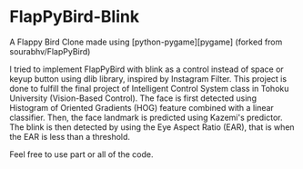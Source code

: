 # FlapPyBird-Blink

A Flappy Bird Clone made using [python-pygame][pygame] (forked from sourabhv/FlapPyBird)

I tried to implement FlapPyBird with blink as a control instead of space or keyup button using dlib library, inspired by Instagram Filter. This project is done to fulfill the final project of Intelligent Control System class in Tohoku University (Vision-Based Control).
The face is first detected using Histogram of Oriented Gradients (HOG) feature combined with a linear classifier.
Then, the face landmark is predicted using Kazemi's predictor. The blink is then detected by using the Eye Aspect Ratio (EAR), that is when the EAR is less than a threshold.

Feel free to use part or all of the code.
